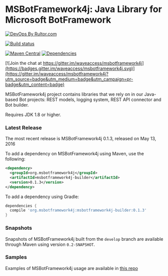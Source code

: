 # MSBotFramework4j: Java Library for Microsoft BotFramework

[![DevOps By Rultor.com](http://www.rultor.com/b/waveaccess/msbotframework4j)](http://www.rultor.com/p/waveaccess/msbotframework4j)

[![Build status](https://img.shields.io/travis/waveaccess/msbotframework4j/master.svg?maxAge=2592000&style=flat-square)](https://travis-ci.org/waveaccess/msbotframework4j)

[![Maven Central](https://maven-badges.herokuapp.com/maven-central/org.msbotframework4j/msbotframework4j-parent/badge.svg?style=flat-square)](https://maven-badges.herokuapp.com/maven-central/org.msbotframework4j/msbotframework4j-parent)
[![Dependencies](https://www.versioneye.com/user/projects/5735d052a0ca350034be7904/badge.svg?style=flat-square)](https://www.versioneye.com/user/projects/5735d052a0ca350034be7904)

[![Join the chat at https://gitter.im/waveaccess/msbotframework4j](https://badges.gitter.im/waveaccess/msbotframework4j.svg)](https://gitter.im/waveaccess/msbotframework4j?utm_source=badge&utm_medium=badge&utm_campaign=pr-badge&utm_content=badge)

MSBotFramework4j project contains libraries that we rely on in our Java-based Bot projects: REST models, logging system, REST API connector and Bot builder.

Requires JDK 1.8 or higher.

### Latest Release

The most recent release is MSBotFramework4j 0.1.3, released on May 13, 2016

To add a dependency on MSBotFramework4j using Maven, use the following:

```xml
<dependency>
  <groupId>org.msbotframework4j</groupId>
  <artifactId>msbotframework4j-builder</artifactId>
  <version>0.1.3</version>
</dependency>
```

To add a dependency using Gradle:

```groovy
dependencies {
  compile 'org.msbotframework4j:msbotframework4j-builder:0.1.3'
}
```

### Snapshots

Snapshots of MSBotFramework4j built from the `develop` branch are available through Maven using version `0.2-SNAPSHOT`.

### Samples

Examples of MSBotFramework4j usage are available in [this repo](https://github.com/waveaccess/msbotframework4j-samples)
